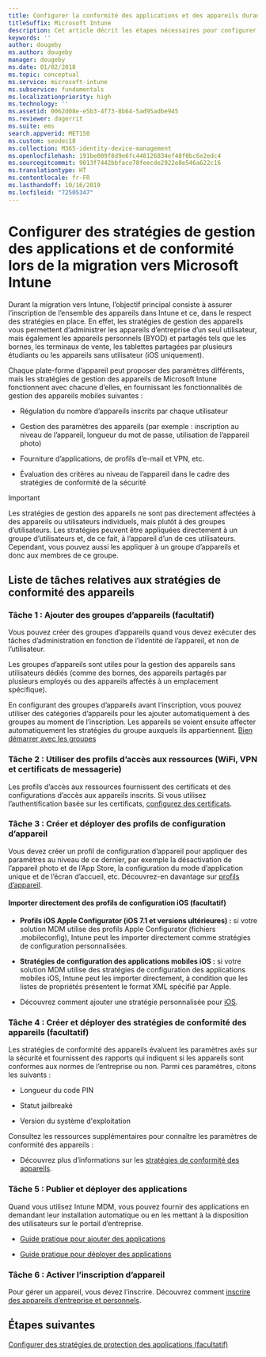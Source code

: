 ```yaml
---
title: Configurer la conformité des applications et des appareils durant une migration Intune
titleSuffix: Microsoft Intune
description: Cet article décrit les étapes nécessaires pour configurer des stratégies de gestion des applications et de conformité des appareils durant une migration Microsoft Intune.
keywords: ''
author: dougeby
ms.author: dougeby
manager: dougeby
ms.date: 01/02/2018
ms.topic: conceptual
ms.service: microsoft-intune
ms.subservice: fundamentals
ms.localizationpriority: high
ms.technology: ''
ms.assetid: 0062d08e-e5b3-4f73-8b64-5ad95adbe945
ms.reviewer: dagerrit
ms.suite: ems
search.appverid: MET150
ms.custom: seodec18
ms.collection: M365-identity-device-management
ms.openlocfilehash: 191be009f8d9e6fc448126834ef48f0bc6e2edc4
ms.sourcegitcommit: 9013f7442bbface78feecde2922e8e546a622c16
ms.translationtype: HT
ms.contentlocale: fr-FR
ms.lasthandoff: 10/16/2019
ms.locfileid: "72505347"
---
```

# <a name="configure-device-compliance-and-app-management-policies-when-migrating-to-microsoft-intune"></a>Configurer des stratégies de gestion des applications et de conformité lors de la migration vers Microsoft Intune

Durant la migration vers Intune, l’objectif principal consiste à assurer l’inscription de l’ensemble des appareils dans Intune et ce, dans le respect des stratégies en place. En effet, les stratégies de gestion des appareils vous permettent d’administrer les appareils d’entreprise d’un seul utilisateur, mais également les appareils personnels (BYOD) et partagés tels que les bornes, les terminaux de vente, les tablettes partagées par plusieurs étudiants ou les appareils sans utilisateur (iOS uniquement).

Chaque plate-forme d’appareil peut proposer des paramètres différents, mais les stratégies de gestion des appareils de Microsoft Intune fonctionnent avec chacune d’elles, en fournissant les fonctionnalités de gestion des appareils mobiles suivantes :

- Régulation du nombre d’appareils inscrits par chaque utilisateur

- Gestion des paramètres des appareils (par exemple : inscription au niveau de l’appareil, longueur du mot de passe, utilisation de l’appareil photo)

- Fourniture d’applications, de profils d’e-mail et VPN, etc.

- Évaluation des critères au niveau de l’appareil dans le cadre des stratégies de conformité de la sécurité

> [!IMPORTANT]
> Les stratégies de gestion des appareils ne sont pas directement affectées à des appareils ou utilisateurs individuels, mais plutôt à des groupes d’utilisateurs. Les stratégies peuvent être appliquées directement à un groupe d’utilisateurs et, de ce fait, à l’appareil d’un de ces utilisateurs. Cependant, vous pouvez aussi les appliquer à un groupe d’appareils et donc aux membres de ce groupe.

## <a name="task-list-for-device-compliance-policies"></a>Liste de tâches relatives aux stratégies de conformité des appareils

### <a name="task-1-add-device-groups-optional"></a>Tâche 1 : Ajouter des groupes d’appareils (facultatif)

Vous pouvez créer des groupes d’appareils quand vous devez exécuter des tâches d’administration en fonction de l’identité de l’appareil, et non de l’utilisateur.

Les groupes d’appareils sont utiles pour la gestion des appareils sans utilisateurs dédiés (comme des bornes, des appareils partagés par plusieurs employés ou des appareils affectés à un emplacement spécifique).

En configurant des groupes d’appareils avant l’inscription, vous pouvez utiliser des catégories d’appareils pour les ajouter automatiquement à des groupes au moment de l’inscription. Les appareils se voient ensuite affecter automatiquement les stratégies du groupe auxquels ils appartiennent. [Bien démarrer avec les groupes](groups-get-started.md)

### <a name="task-2-use-resource-access-profiles-wi-fi-vpn-and-email-certificates"></a>Tâche 2 : Utiliser des profils d’accès aux ressources (WiFi, VPN et certificats de messagerie)

Les profils d’accès aux ressources fournissent des certificats et des configurations d’accès aux appareils inscrits. Si vous utilisez l’authentification basée sur les certificats, [configurez des certificats](../protect/certificates-configure.md).

### <a name="task-3-create-and-deploy-device-configuration-profiles"></a>Tâche 3 : Créer et déployer des profils de configuration d’appareil

Vous devez créer un profil de configuration d’appareil pour appliquer des paramètres au niveau de ce dernier, par exemple la désactivation de l’appareil photo et de l’App Store, la configuration du mode d’application unique et de l’écran d’accueil, etc. Découvrez-en davantage sur [profils d’appareil](../configuration/device-profiles.md).

#### <a name="directly-import-ios-configuration-profiles-optional"></a>Importer directement des profils de configuration iOS (facultatif)

- **Profils iOS Apple Configurator (iOS 7.1 et versions ultérieures) :** si votre solution MDM utilise des profils Apple Configurator (fichiers .mobileconfig), Intune peut les importer directement comme stratégies de configuration personnalisées.

- **Stratégies de configuration des applications mobiles iOS :** si votre solution MDM utilise des stratégies de configuration des applications mobiles iOS, Intune peut les importer directement, à condition que les listes de propriétés présentent le format XML spécifié par Apple.

- Découvrez comment ajouter une stratégie personnalisée pour [iOS](../configuration/custom-settings-ios.md).

### <a name="task-4-create-and-deploy-device-compliance-policies-optional"></a>Tâche 4 : Créer et déployer des stratégies de conformité des appareils (facultatif)

Les stratégies de conformité des appareils évaluent les paramètres axés sur la sécurité et fournissent des rapports qui indiquent si les appareils sont conformes aux normes de l’entreprise ou non. Parmi ces paramètres, citons les suivants :

- Longueur du code PIN

- Statut jailbreaké

- Version du système d'exploitation

Consultez les ressources supplémentaires pour connaître les paramètres de conformité des appareils :

- Découvrez plus d’informations sur les [stratégies de conformité des appareils](../protect/device-compliance-get-started.md).

### <a name="task-5-publish-and-deploy-apps"></a>Tâche 5 : Publier et déployer des applications

Quand vous utilisez Intune MDM, vous pouvez fournir des applications en demandant leur installation automatique ou en les mettant à la disposition des utilisateurs sur le portail d’entreprise.

- [Guide pratique pour ajouter des applications](../apps/apps-add.md)

- [Guide pratique pour déployer des applications](../apps/apps-deploy.md)

### <a name="task-6-enable-device-enrollment"></a>Tâche 6 : Activer l’inscription d’appareil

Pour gérer un appareil, vous devez l’inscrire. Découvrez comment [inscrire des appareils d’entreprise et personnels](../enrollment/device-enrollment.md).

## <a name="next-steps"></a>Étapes suivantes

[Configurer des stratégies de protection des applications (facultatif)](../apps/app-protection-policies.md)
